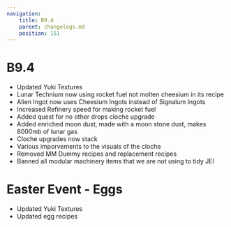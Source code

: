 ```yaml
---
navigation:
    title: B9.4
    parent: changelogs.md
    position: 151
---
```


# B9.4
- Updated Yuki Textures
- Lunar Technium now using rocket fuel not molten cheesium in its recipe
- Alien Ingot now uses Cheesium Ingots instead of Signalum Ingots 
- Increased Refinery speed for making rocket fuel
- Added quest for no other drops cloche upgrade
- Added enriched moon dust, made with a moon stone dust, makes 8000mb of lunar gas
- Cloche upgrades now stack 
- Various imporvements to the visuals of the cloche
- Removed MM Dummy recipes  and replacement recipes
- Banned all modular machinery items that we are not using to tidy JEI

# Easter Event - Eggs
- Updated Yuki Textures
- Updated egg recipes


